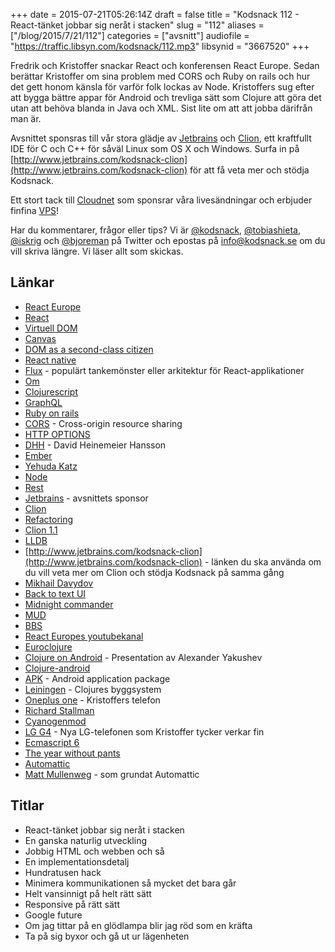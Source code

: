+++
date = 2015-07-21T05:26:14Z
draft = false
title = "Kodsnack 112 - React-tänket jobbar sig neråt i stacken"
slug = "112"
aliases = ["/blog/2015/7/21/112"]
categories = ["avsnitt"]
audiofile = "https://traffic.libsyn.com/kodsnack/112.mp3"
libsynid = "3667520"
+++

Fredrik och Kristoffer snackar React och konferensen React Europe. Sedan berättar Kristoffer om sina problem med CORS och Ruby on rails och hur det gett honom känsla för varför folk lockas av Node. Kristoffers sug efter att bygga bättre appar för Android och trevliga sätt som Clojure att göra det utan att behöva blanda in Java och XML. Sist lite om att att jobba därifrån man är.

Avsnittet sponsras till vår stora glädje av [Jetbrains](http://www.jetbrains.com) och [Clion](http://www.jetbrains.com/kodsnack-clion), ett kraftfullt IDE för C och C++ för såväl Linux som OS X och Windows. Surfa in på [http://www.jetbrains.com/kodsnack-clion](http://www.jetbrains.com/kodsnack-clion) för att få veta mer och stödja Kodsnack.

Ett stort tack till [Cloudnet](http://www.cloudnet.se) som sponsrar våra livesändningar och erbjuder finfina  [VPS](http://en.wikipedia.org/wiki/Virtual_private_server)!

Har du kommentarer, frågor eller tips? Vi är [@kodsnack](https://www.twitter.com/kodsnack), [@tobiashieta](https://www.twitter.com/tobiashieta), [@iskrig](https://www.twitter.com/iskrig) och [@bjoreman](https://www.twitter.com/bjoreman) på Twitter och epostas på [info@kodsnack.se](mailto:info@kodsnack.se) om du vill skriva längre. Vi läser allt som skickas.

## Länkar ##
* [React Europe](https://www.react-europe.org/2015.html)
* [React](http://facebook.github.io/react/)
* [Virtuell DOM](http://tonyfreed.com/blog/what_is_virtual_dom)
* [Canvas](http://diveintohtml5.info/canvas.html)
* [DOM as a second-class citizen](https://youtu.be/Zemce4Y1Y-A)
* [React native](https://facebook.github.io/react-native/)
* [Flux](https://facebook.github.io/flux/docs/overview.html) - populärt tankemönster eller arkitektur för React-applikationer
* [Om](https://github.com/omcljs/om)
* [Clojurescript](https://github.com/clojure/clojurescript)
* [GraphQL](http://facebook.github.io/graphql/)
* [Ruby on rails](https://en.wikipedia.org/wiki/Ruby_on_Rails)
* [CORS](https://en.wikipedia.org/wiki/Cross-origin_resource_sharing) - Cross-origin resource sharing
* [HTTP OPTIONS](https://en.wikipedia.org/wiki/Hypertext_Transfer_Protocol#Request_methods)
* [DHH](https://en.wikipedia.org/wiki/David_Heinemeier_Hansson) - David Heinemeier Hansson
* [Ember](https://en.wikipedia.org/wiki/Ember.js)
* [Yehuda Katz](http://yehudakatz.com/)
* [Node](https://en.wikipedia.org/wiki/Node.js)
* [Rest](https://en.wikipedia.org/wiki/Representational_state_transfer)
* [Jetbrains](http://www.jetbrains.com) - avsnittets sponsor
* [Clion](http://www.jetbrains.com/kodsnack-clion)
* [Refactoring](https://en.wikipedia.org/wiki/Code_refactoring)
* [Clion 1.1](http://blog.jetbrains.com/clion/2015/07/clion-1-1-eap-starts/)
* [LLDB](https://en.wikipedia.org/wiki/LLDB_%28debugger%29)
* [http://www.jetbrains.com/kodsnack-clion](http://www.jetbrains.com/kodsnack-clion) - länken du ska använda om du vill veta mer om Clion och stödja Kodsnack på samma gång
* [Mikhail Davydov](https://twitter.com/azproduction)
* [Back to text UI](https://youtu.be/ee_U2t-8L48)
* [Midnight commander](https://en.wikipedia.org/wiki/Midnight_Commander)
* [MUD](https://en.wikipedia.org/wiki/MUD)
* [BBS](https://en.wikipedia.org/wiki/BBS)
* [React Europes youtubekanal](https://www.youtube.com/channel/UCorlLn2oZfgOJ-FUcF2eZ1A)
* [Euroclojure](http://euroclojure.org/)
* [Clojure on Android](https://youtu.be/mVXTcAEKgF8) - Presentation av Alexander Yakushev
* [Clojure-android](http://clojure-android.info/)
* [APK](https://en.wikipedia.org/wiki/Android_application_package) - Android application package
* [Leiningen](http://leiningen.org/) - Clojures byggsystem
* [Oneplus one](https://oneplus.net/one) - Kristoffers telefon
* [Richard Stallman](https://en.wikipedia.org/wiki/Richard_Stallman)
* [Cyanogenmod](https://en.wikipedia.org/wiki/CyanogenMod)
* [LG G4](https://en.wikipedia.org/wiki/LG_G4) - Nya LG-telefonen som Kristoffer tycker verkar fin
* [Ecmascript 6](http://es6-features.org/#Constants)
* [The year without pants](http://scottberkun.com/yearwithoutpants/)
* [Automattic](https://en.wikipedia.org/wiki/Automattic)
* [Matt Mullenweg](https://en.wikipedia.org/wiki/Matt_Mullenweg) - som grundat Automattic

## Titlar ##
* React-tänket jobbar sig neråt i stacken
* En ganska naturlig utveckling
* Jobbig HTML och webben och så
* En implementationsdetalj
* Hundratusen hack
* Minimera kommunikationen så mycket det bara går
* Helt vansinnigt på helt rätt sätt
* Responsive på rätt sätt
* Google future
* Om jag tittar på en glödlampa blir jag röd som en kräfta
* Ta på sig byxor och gå ut ur lägenheten